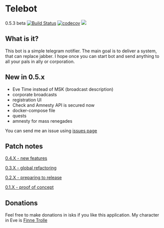# Telebot

0.5.3 beta 
[![Build Status](https://travis-ci.org/finnetrolle/telebot.svg?branch=master)](https://travis-ci.org/finnetrolle/telebot)
[![codecov](https://codecov.io/gh/finnetrolle/telebot/branch/master/graph/badge.svg)](https://codecov.io/gh/finnetrolle/telebot)
[![](https://images.microbadger.com/badges/image/finnetrolle/telebot.svg)](https://microbadger.com/images/finnetrolle/telebot "Get your own image badge on microbadger.com") 

## What is it?
This bot is a simple telegram notifier. The main goal is to deliver a system, that can replace jabber.
I hope once you can start bot and send anything to all your pals in ally or corporation.

## New in 0.5.x
* Eve Time instead of MSK (broadcast description)
* corporate broadcasts
* registration UI
* Check and Amnesty API is secured now
* docker-compose file
* quests
* amnesty for mass renegades

You can send me an issue using [issues page](https://github.com/finnetrolle/telebot/issues)

## Patch notes

[0.4.X - new features](https://github.com/finnetrolle/telebot/blob/master/docs/patchnotes/0.4.X.MD)

[0.3.X - global refactoring](https://github.com/finnetrolle/telebot/blob/master/docs/patchnotes/0.3.X.MD)

[0.2.X - preparing to release](https://github.com/finnetrolle/telebot/blob/master/docs/patchnotes/0.2.X.MD)

[0.1.X - proof of concept](https://github.com/finnetrolle/telebot/blob/master/docs/patchnotes/0.1.X.MD)

## Donations
Feel free to make donations in isks if you like this application. My character in Eve is 
[Finne Trolle](http://evewho.com/pilot/Finne+Trolle)
